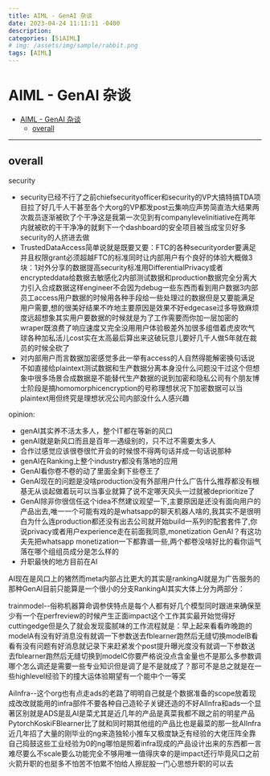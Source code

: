 ```yaml
---
title: AIML - GenAI 杂谈
date: 2023-04-24 11:11:11 -0400
description:
categories: [51AIML]
# img: /assets/img/sample/rabbit.png
tags: [AIML]
---
```



# AIML - GenAI 杂谈

- [AIML - GenAI 杂谈](#aiml---genai-杂谈)
  - [overall](#overall)


---


## overall


security
- security已经不行了之前chiefsecurityofficer和security的VP大搞特搞TDA项目拉了好几千人干甚至各个大org的VP都发post云集响应声势简直浩大结果两次裁员逐渐被砍了个干净这是我第一次见到有companylevelinitiative在两年内就被砍的干干净净的就剩下一个dashboard的安全项目被当成宝贝好多security的人挤进去做
- TrustedDataAccess简单说就是既要又要：FTC的各种securityorder要满足并且权限grant必须超越FTC的标准同时让内部用户有个良好的体验大概做3块：1对外分享的数据提高security标准用DifferentialPrivacy或者encrypteddata给数据去敏感化2内部测试数据和production数据完全分离大力引入合成数据这样engineer不会因为debug一些东西而看到用户数据3内部员工access用户数据的时候用各种手段给一些处理过的数据但是又要能满足用户需要,想的很美好结果不咋地主要原因是效果不好edgecase过多导致麻烦度远超想象其实用户要数据的时候就是为了工作需要而你加一层加密的wraper既浪费了响应速度又完全没用用户体验极差外加很多组借着虎皮吹气球各种加私活儿cost实在太高最后算出来这破玩意儿要好几千人做5年就在裁员的时候全砍了
- 对内部用户而言数据加密感觉多此一举有access的人自然得能解密换句话说不如直接给plaintext测试数据和生产数据分离本身没什么问题没干过这个但想象中很多场景合成数据是不能替代生产数据的说到加密和隐私公司有个朋友博士阶段是搞homomorphicencryption的号称理想状况下加密数据可以当plaintext用但终究是理想状况公司内部没什么人感兴趣


opinion:
- genAI其实养不活太多人，整个IT都在等新的风口
- genAI就是新风口而且是百年一遇级别的，只不过不需要太多人
- 合作过感觉应该很卷很忙开会的时候恨不得两句话并成一句话说那种
- genAI在Ranking上整个industry都没有落地的应用
- GenAI看你卷不卷的动了里面全剩下些卷王了
- GenAI现在的问题是没啥production没有外部用户什么广告什么推荐都没有根基无从谈起做着玩可以当事业就算了说不定哪天风头一过就被deprioritize了
- GenAI除非你很信任这个idea不然建议观望一下,主要原因是还没有面向用户的产品出去,唯一一个可能有戏的是whatsapp的聊天机器人啥的,我其实不是很明白为什么连production都还没有出去公司就开始build一系列的配套套件了,你说privacy或者用户experience走在前面我同意,monetization GenAI？有这功夫先把whatsapp monetization一下都靠谱一些,两个都卷没啥好比的看你运气落在哪个组组员成分是怎么样的
- 升职最快的地方目前在AI


AI现在是风口上的猪然而meta内部占比更大的其实是rankingAI就是为广告服务的那种GenAI目前只能算是一个很小的分支RankingAI其实大体上分为两部分：

trainmodel--俗称机器算命调参侠特点是每个人都有好几个模型同时跟进来确保至少有一个在perfreview的时候产生正面impact这个工作其实最开始觉得好cuttingedge但是久了就会发现蛮腻味的工作流程就是：早上起来看看昨晚跑的modelA有没有好消息没有就调一下参数送去fblearner跑然后无缝切换modelB看看有没有问题有好消息就记录下来赶紧发个post提升曝光度没有就调一下参数送去fblearner跑然后无缝切换到modelC你要严格说没点含金量也不是那么多参数调哪个怎么调还是需要一些专业知识但是调了是不是就成了？那可不是总之就是在一些highlevel经验下的撞大运体验期望有一个能中个一等奖

AiInfra--这个org也有点走ads的老路了明明自己就是个数据准备的scope放着现成改改就能用的infra部件不要各种自己造轮子关键还造的不好AIInfra和ads一个显著区别就是ADS是乱AI是菜尤其是近几年的产品是真菜我都不跟之前的明星产品PytorchKoskiFBlearner比了就和同时期其他组的产品比也是最菜的那一批AIInfra近几年招了大量的刚毕业的ng来造独轮小推车又极度缺乏有经验的大佬压阵全靠自己捣鼓这些工业经验为0的ng哪怕是照着infra现成的产品设计出来的东西都一言难尽要么不scale要么功能完全不够用唯一值得庆幸的是impact还行毕竟风口之前火箭升职的也挺多不怕苦不怕累不怕给人擦屁股一门心思想升职的可以去
